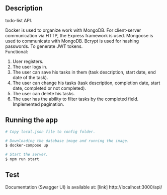 ## Description

todo-list API.

Docker is used to organize work with MongoDB. For client-server communication via HTTP, the Express framework is used. Mongoose is used to communicate with MongoDB. Bcrypt is used for hashing passwords. To generate JWT tokens.  
Functional:

1. User registers.
2. The user logs in.
3. The user can save his tasks in them (task description, start date, end date of the task).
4. The user can change his tasks (task description, completion date, start date, completed or not completed).
5. The user can delete his tasks.
6. The user has the ability to filter tasks by the completed field. Implemented pagination.

## Running the app

```bash
# Copy local.json file to config folder.

# Downloading the database image and running the image.
$ docker-compose up

# Start the server.
$ npm run start


```

## Test

Documentation (Swagger UI) is available at: [link] http://localhost:3000/api/
